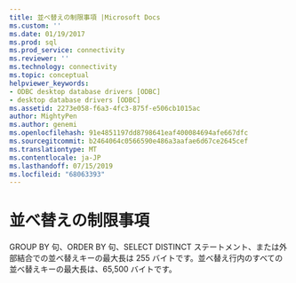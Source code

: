 ```yaml
---
title: 並べ替えの制限事項 |Microsoft Docs
ms.custom: ''
ms.date: 01/19/2017
ms.prod: sql
ms.prod_service: connectivity
ms.reviewer: ''
ms.technology: connectivity
ms.topic: conceptual
helpviewer_keywords:
- ODBC desktop database drivers [ODBC]
- desktop database drivers [ODBC]
ms.assetid: 2273e058-f6a3-4fc3-875f-e506cb1015ac
author: MightyPen
ms.author: genemi
ms.openlocfilehash: 91e4851197dd8798641eaf400084694afe667dfc
ms.sourcegitcommit: b2464064c0566590e486a3aafae6d67ce2645cef
ms.translationtype: MT
ms.contentlocale: ja-JP
ms.lasthandoff: 07/15/2019
ms.locfileid: "68063393"
---
```

# <a name="sorting-limitations"></a>並べ替えの制限事項
GROUP BY 句、ORDER BY 句、SELECT DISTINCT ステートメント、または外部結合での並べ替えキーの最大長は 255 バイトです。並べ替え行内のすべての並べ替えキーの最大長は、65,500 バイトです。
